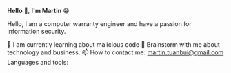 **Hello** 👋, **I'm Martin** 😁
<p>Hello, I am a computer warranty engineer and have a passion for information security.

🔭 I am currently learning about malicious code
💬 Brainstorm with me about technology and business.
📫 How to contact me: martin.tuanbui@gmail.com
Languages and tools:

<!---
mt-usercontent/mt-usercontent is a ✨ special ✨ repository because its `README.md` (this file) appears on your GitHub profile.
You can click the Preview link to take a look at your changes.
--->
